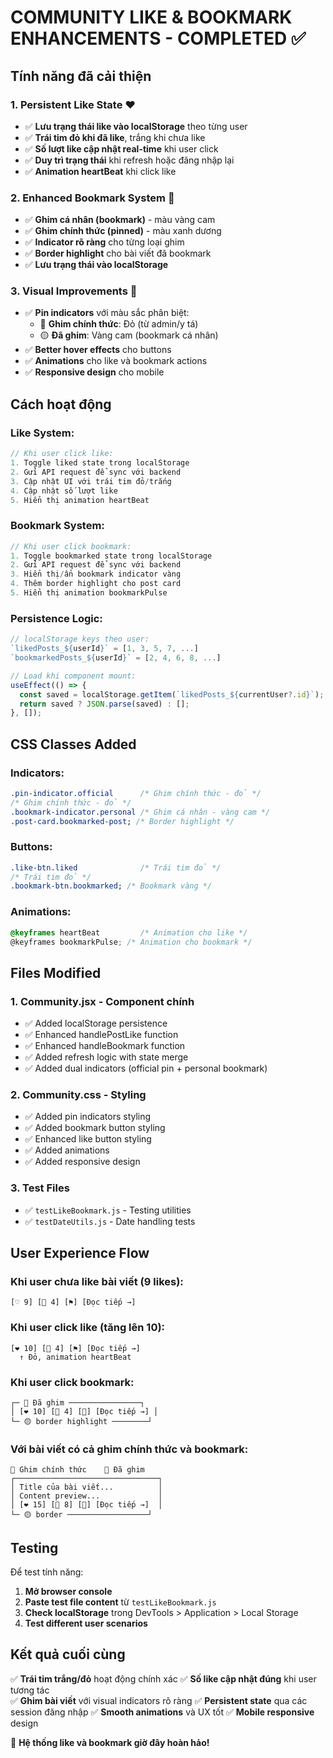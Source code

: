 # COMMUNITY LIKE & BOOKMARK ENHANCEMENTS - COMPLETED ✅

## Tính năng đã cải thiện

### 1. **Persistent Like State** ❤️

- ✅ **Lưu trạng thái like vào localStorage** theo từng user
- ✅ **Trái tim đỏ khi đã like**, trắng khi chưa like
- ✅ **Số lượt like cập nhật real-time** khi user click
- ✅ **Duy trì trạng thái** khi refresh hoặc đăng nhập lại
- ✅ **Animation heartBeat** khi click like

### 2. **Enhanced Bookmark System** 📌

- ✅ **Ghim cá nhân (bookmark)** - màu vàng cam
- ✅ **Ghim chính thức (pinned)** - màu xanh dương
- ✅ **Indicator rõ ràng** cho từng loại ghim
- ✅ **Border highlight** cho bài viết đã bookmark
- ✅ **Lưu trạng thái vào localStorage**

### 3. **Visual Improvements** 🎨

- ✅ **Pin indicators** với màu sắc phân biệt:
  - 🔴 **Ghim chính thức**: Đỏ (từ admin/y tá)
  - 🟡 **Đã ghim**: Vàng cam (bookmark cá nhân)
- ✅ **Better hover effects** cho buttons
- ✅ **Animations** cho like và bookmark actions
- ✅ **Responsive design** cho mobile

## Cách hoạt động

### Like System:

```javascript
// Khi user click like:
1. Toggle liked state trong localStorage
2. Gửi API request để sync với backend
3. Cập nhật UI với trái tim đỏ/trắng
4. Cập nhật số lượt like
5. Hiển thị animation heartBeat
```

### Bookmark System:

```javascript
// Khi user click bookmark:
1. Toggle bookmarked state trong localStorage
2. Gửi API request để sync với backend
3. Hiển thị/ẩn bookmark indicator vàng
4. Thêm border highlight cho post card
5. Hiển thị animation bookmarkPulse
```

### Persistence Logic:

```javascript
// localStorage keys theo user:
`likedPosts_${userId}` = [1, 3, 5, 7, ...]
`bookmarkedPosts_${userId}` = [2, 4, 6, 8, ...]

// Load khi component mount:
useEffect(() => {
  const saved = localStorage.getItem(`likedPosts_${currentUser?.id}`);
  return saved ? JSON.parse(saved) : [];
}, []);
```

## CSS Classes Added

### Indicators:

```css
.pin-indicator.official      /* Ghim chính thức - đỏ */
/* Ghim chính thức - đỏ */
.bookmark-indicator.personal /* Ghim cá nhân - vàng cam */
.post-card.bookmarked-post; /* Border highlight */
```

### Buttons:

```css
.like-btn.liked              /* Trái tim đỏ */
/* Trái tim đỏ */
.bookmark-btn.bookmarked; /* Bookmark vàng */
```

### Animations:

```css
@keyframes heartBeat         /* Animation cho like */
@keyframes bookmarkPulse; /* Animation cho bookmark */
```

## Files Modified

### 1. **Community.jsx** - Component chính

- ✅ Added localStorage persistence
- ✅ Enhanced handlePostLike function
- ✅ Enhanced handleBookmark function
- ✅ Added refresh logic with state merge
- ✅ Added dual indicators (official pin + personal bookmark)

### 2. **Community.css** - Styling

- ✅ Added pin indicators styling
- ✅ Added bookmark button styling
- ✅ Enhanced like button styling
- ✅ Added animations
- ✅ Added responsive design

### 3. **Test Files**

- ✅ `testLikeBookmark.js` - Testing utilities
- ✅ `testDateUtils.js` - Date handling tests

## User Experience Flow

### Khi user chưa like bài viết (9 likes):

```
[♡ 9] [💬 4] [⚑] [Đọc tiếp →]
```

### Khi user click like (tăng lên 10):

```
[❤️ 10] [💬 4] [⚑] [Đọc tiếp →]
  ↑ Đỏ, animation heartBeat
```

### Khi user click bookmark:

```
┌─ 📌 Đã ghim ────────────────┐
│ [❤️ 10] [💬 4] [🔖] [Đọc tiếp →] │
└─ 🟡 border highlight ────────┘
```

### Với bài viết có cả ghim chính thức và bookmark:

```
📌 Ghim chính thức    📌 Đã ghim
┌────────────────────────────────┐
│ Title của bài viết...          │
│ Content preview...             │
│ [❤️ 15] [💬 8] [🔖] [Đọc tiếp →]  │
└─ 🟡 border ──────────────────┘
```

## Testing

Để test tính năng:

1. **Mở browser console**
2. **Paste test file content** từ `testLikeBookmark.js`
3. **Check localStorage** trong DevTools > Application > Local Storage
4. **Test different user scenarios**

## Kết quả cuối cùng

✅ **Trái tim trắng/đỏ** hoạt động chính xác
✅ **Số like cập nhật đúng** khi user tương tác  
✅ **Ghim bài viết** với visual indicators rõ ràng
✅ **Persistent state** qua các session đăng nhập
✅ **Smooth animations** và UX tốt
✅ **Mobile responsive** design

🎉 **Hệ thống like và bookmark giờ đây hoàn hảo!**
